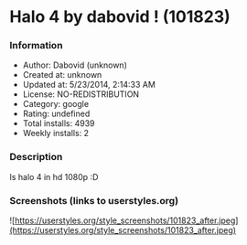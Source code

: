# Halo 4 by dabovid ! (101823)

### Information
- Author: Dabovid (unknown)
- Created at: unknown
- Updated at: 5/23/2014, 2:14:33 AM
- License: NO-REDISTRIBUTION
- Category: google
- Rating: undefined
- Total installs: 4939
- Weekly installs: 2


### Description
Is halo 4 in hd 1080p :D


### Screenshots (links to userstyles.org)
![https://userstyles.org/style_screenshots/101823_after.jpeg](https://userstyles.org/style_screenshots/101823_after.jpeg)


